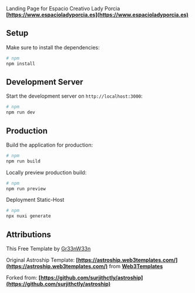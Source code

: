 Landing Page for Espacio Creativo Lady Porcia **[https://www.espacioladyporcia.es](https://www.espacioladyporcia.es)**

## Setup

Make sure to install the dependencies:

```bash
# npm
npm install

```

## Development Server

Start the development server on `http://localhost:3000`:

```bash
# npm
npm run dev
```

## Production

Build the application for production:

```bash
# npm
npm run build

```

Locally preview production build:

```bash
# npm
npm run preview

```
Deployment Static-Host
```bash
# npm
npx nuxi generate
```

## Attributions
This Free Template by [Gr33nW33n](https://github.com/Gr33nW33n)

Original Astroship Template: **[https://astroship.web3templates.com/](https://astroship.web3templates.com/)** from **[Web3Templates](https://web3templates.com/)**

Forked from: **[https://github.com/surjithctly/astroship](https://github.com/surjithctly/astroship)**
